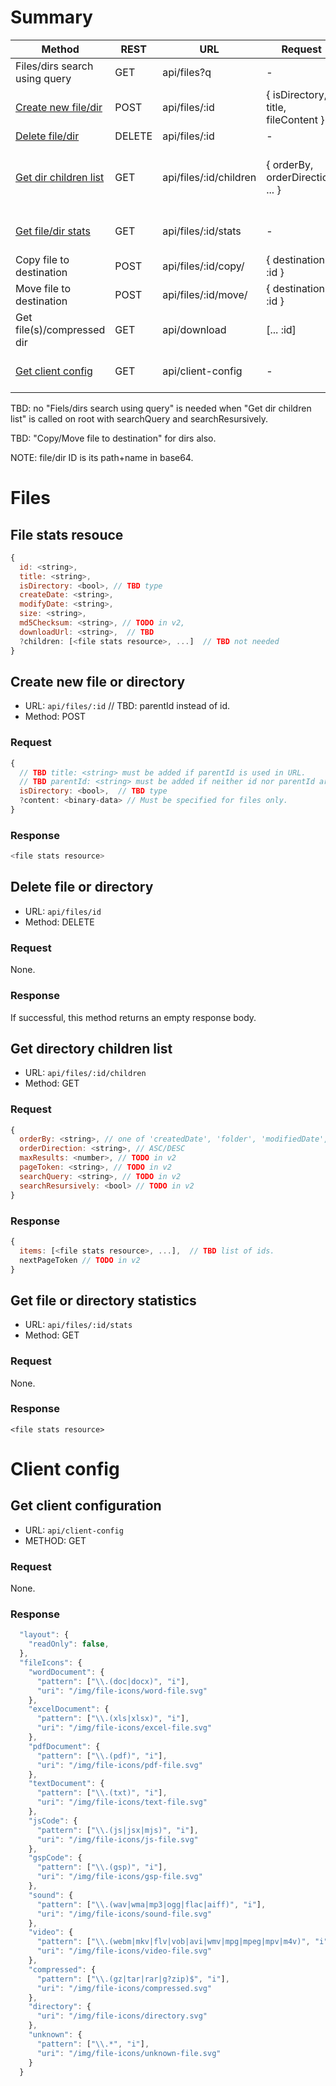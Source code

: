 # Summary

| Method                        | REST   | URL                    | Request                             | Response                              |
|-------------------------------|--------|------------------------|-------------------------------------|---------------------------------------|
| Files/dirs search using query | GET    | api/files?q            | -                                   | [...:id]                              |
| [Create new file/dir](#create-new-file-or-directory) | POST   | api/files/:id          | { isDirectory, title, fileContent } | :file-stats-resource                  |
| [Delete file/dir](#delete-file-or-directory) | DELETE | api/files/:id          | -                                   | -                                     |
| [Get dir children list](#get-directory-children-list) | GET    | api/files/:id/children | { orderBy, orderDirection, ... }    | { items: [... :file-stats-resource] } |
| [Get file/dir stats](#get-file-or-directory-statistics) | GET    | api/files/:id/stats    | -                                   | :file-stats-resource                  |
| Copy file to destination      | POST   | api/files/:id/copy/    | { destination: :id }                |                                       |
| Move file to destination      | POST   | api/files/:id/move/    | { destination: :id }                |                                       |
| Get file(s)/compressed dir    | GET    | api/download           | [... :id]                           | :binary-data                          |
| [Get client config](#get-client-configuration) | GET    | api/client-config      | -                                   | :client-config-resource               |

TBD: no "Fiels/dirs search using query" is needed when "Get dir children list" is called on root with searchQuery and searchResursively.

TBD: "Copy/Move file to destination" for dirs also.

NOTE: file/dir ID is its path+name in base64.

# Files

## File stats resouce

```javascript
{
  id: <string>,
  title: <string>,
  isDirectory: <bool>, // TBD type
  createDate: <string>,
  modifyDate: <string>,
  size: <string>,
  md5Checksum: <string>, // TODO in v2,
  downloadUrl: <string>,  // TBD
  ?children: [<file stats resource>, ...]  // TBD not needed
}
```

## Create new file or directory

* URL: `api/files/:id`  // TBD: parentId instead of id.
* Method: POST

### Request

```javascript
{
  // TBD title: <string> must be added if parentId is used in URL.
  // TBD parentId: <string> must be added if neither id nor parentId are used in URL.
  isDirectory: <bool>,  // TBD type
  ?content: <binary-data> // Must be specified for files only.
}
```

### Response

```javascript
<file stats resource>
```

## Delete file or directory

* URL: `api/files/id`
* Method: DELETE

### Request

None.

### Response

If successful, this method returns an empty response body.

## Get directory children list

* URL: `api/files/:id/children`
* Method: GET

### Request

```javascript
{
  orderBy: <string>, // one of 'createdDate', 'folder', 'modifiedDate', 'quotaBytesUsed', 'title'.
  orderDirection: <string>, // ASC/DESC
  maxResults: <number>, // TODO in v2
  pageToken: <string>, // TODO in v2
  searchQuery: <string>, // TODO in v2
  searchResursively: <bool> // TODO in v2
}
```

### Response

```javascript
{
  items: [<file stats resource>, ...],  // TBD list of ids.
  nextPageToken // TODO in v2
}
```

## Get file or directory statistics

* URL: `api/files/:id/stats`
* Method: GET

### Request

None.

### Response

```
<file stats resource>
```

# Client config

## Get client configuration

* URL: `api/client-config`
* METHOD: GET

### Request

None.

### Response

```javascript
  "layout": {
    "readOnly": false,
  },
  "fileIcons": {
    "wordDocument": {
      "pattern": ["\\.(doc|docx)", "i"],
      "uri": "/img/file-icons/word-file.svg"
    },
    "excelDocument": {
      "pattern": ["\\.(xls|xlsx)", "i"],
      "uri": "/img/file-icons/excel-file.svg"
    },
    "pdfDocument": {
      "pattern": ["\\.(pdf)", "i"],
      "uri": "/img/file-icons/pdf-file.svg"
    },
    "textDocument": {
      "pattern": ["\\.(txt)", "i"],
      "uri": "/img/file-icons/text-file.svg"
    },
    "jsCode": {
      "pattern": ["\\.(js|jsx|mjs)", "i"],
      "uri": "/img/file-icons/js-file.svg"
    },
    "gspCode": {
      "pattern": ["\\.(gsp)", "i"],
      "uri": "/img/file-icons/gsp-file.svg"
    },
    "sound": {
      "pattern": ["\\.(wav|wma|mp3|ogg|flac|aiff)", "i"],
      "uri": "/img/file-icons/sound-file.svg"
    },
    "video": {
      "pattern": ["\\.(webm|mkv|flv|vob|avi|wmv|mpg|mpeg|mpv|m4v)", "i"],
      "uri": "/img/file-icons/video-file.svg"
    },
    "compressed": {
      "pattern": ["\\.(gz|tar|rar|g?zip)$", "i"],
      "uri": "/img/file-icons/compressed.svg"
    },
    "directory": {
      "uri": "/img/file-icons/directory.svg"
    },
    "unknown": {
      "pattern": ["\\.*", "i"],
      "uri": "/img/file-icons/unknown-file.svg"
    }
  }
```
